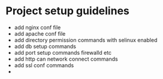 # Project setup guidelines

- add nginx conf file
- add apache conf file
- add directory permission commands with selinux enabled
- add db setup commands
- add port setup commands firewalld etc
- add http can network connect commands
- add ssl conf commands
- 